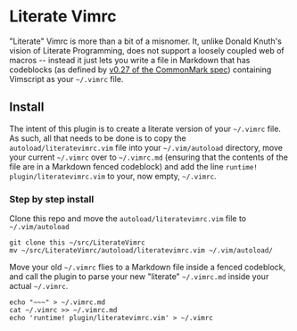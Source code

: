 # Literate Vimrc

"Literate" Vimrc is more than a bit of a misnomer. It, unlike Donald Knuth's
vision of Literate Programming, does not support a loosely coupled web of macros
-- instead it just lets you write a file in Markdown that has codeblocks (as
defined by [v0.27 of the CommonMark spec](http://spec.commonmark.org/0.27/))
containing Vimscript as your `~/.vimrc` file.

## Install

The intent of this plugin is to create a literate version of your `~/.vimrc`
file. As such, all that needs to be done is to copy the `autoload/literatevimrc.vim` file
into your `~/.vim/autoload` directory, move your current `~/.vimrc` over to `~/.vimrc.md`
(ensuring that the contents of the file are in a Markdown fenced codeblock) and
add the line `runtime! plugin/literatevimrc.vim` to your, now empty, `~/.vimrc`.

### Step by step install

Clone this repo and move the `autoload/literatevimrc.vim` file to `~/.vim/autoload`
```
git clone this ~/src/LiterateVimrc
mv ~/src/LiterateVimrc/autoload/literatevimrc.vim ~/.vim/autoload/
```

Move your old `~/.vimrc` flies to a Markdown file inside a fenced codeblock,
and call the plugin to parse your new "literate" `~/.vimrc.md` inside your
actual `~/.vimrc`.

```
echo "~~~" > ~/.vimrc.md
cat ~/.vimrc >> ~/.vimrc.md
echo 'runtime! plugin/literatevimrc.vim' > ~/.vimrc
```
